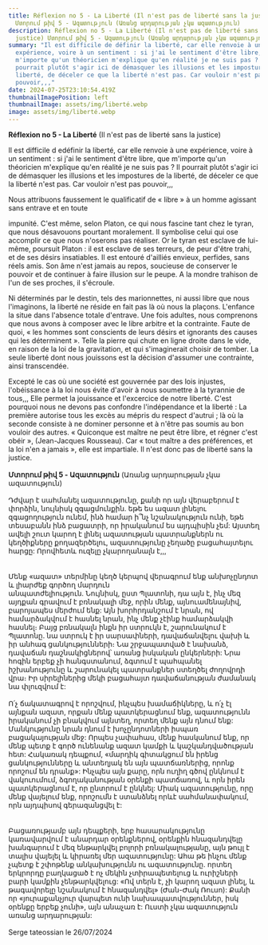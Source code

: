 ```yaml
---
title: Réflexion no 5 - La Liberté (Il n'est pas de liberté sans la justice)
  Մտորում թիվ 5 - Ազատություն (Առանց արդարության չկա ազատություն)
description: Réflexion no 5 - La Liberté (Il n'est pas de liberté sans la
  justice) Մտորում թիվ 5 - Ազատություն (Առանց արդարության չկա ազատություն)
summary: "Il est difficile de définir la liberté, car elle renvoie à une
  expérience, voire à un sentiment : si j'ai le sentiment d'être libre, que
  m'importe qu'un théoricien m'explique qu'en réalité je ne suis pas ? Il
  pourrait plutôt s'agir ici de démasquer les illusions et les impostures de la
  liberté, de déceler ce que la liberté n'est pas. Car vouloir n'est pas
  pouvoir,,,"
date: 2024-07-25T23:10:54.419Z
thumbnailImagePosition: left
thumbnailImage: assets/img/liberté.webp
image: assets/img/liberté.webp
---
```

**Réflexion no 5 - La Liberté** (Il n'est pas de liberté sans la justice)



Il est difficile d edéfinir la liberté, car elle renvoie à une expérience, voire à un sentiment : si j'ai le sentiment d'être libre, que m'importe qu'un théoricien m'explique qu'en réalité je ne suis pas ? Il pourrait plutôt s'agir ici de démasquer les illusions et les impostures de la liberté, de déceler ce que la liberté n'est pas. Car vouloir n'est pas pouvoir,,,



Nous attribuons faussement le qualificatif de « libre » à un homme agissant sans entrave et en toute

impunité. C'est même, selon Platon, ce qui nous fascine tant chez le tyran, que nous désavouons pourtant moralement. Il symbolise celui qui ose accomplir ce que nous n'oserons pas réaliser. Or le tyran est esclave de lui-même, poursuit Platon : il est esclave de ses terreurs, de peur d'être trahi, et de ses désirs insatiables. Il est entouré d'ailliés envieux, perfides, sans réels amis. Son âme n'est jamais au repos, soucieuse de conserver le pouvoir et de continuer à faire illusion sur le peupe. A la mondre trahison de l'un de ses proches, il s'écroule.



Ni déterminés par le destin, tels des marionnettes, ni aussi libre que nous l'imaginons, la liberté ne réside en fait pas là où nous la plaçons. L'enfance la situe dans l'absence totale d'entrave. Une fois adultes, nous comprenons que nous avons à composer avec le libre arbitre et la contrainte. Faute de quoi, « les hommes sont conscients de leurs désirs et ignorants des causes qui les déterminent ». Telle la pierre qui chute en ligne droite dans le vide, en raison de la loi de la gravitation, et qui s'imaginerait choisir de tomber. La seule liberté dont nous jouissons est la décision d'assumer une contrainte, ainsi transcendée.



Excepté le cas où une société est gouvernée par des lois injustes, l'obéissance à la loi nous évite d'avoir à nous soumettre à la tyrannie de tous,,, Elle permet la jouissance et l'excercice de notre liberté. C'est pourquoi nous ne devons pas confondre l'indépendance et la liberté : La première autorise tous les excès au mépris du respect d'autrui ; là où la seconde consiste à ne dominer personne et à n'être pas soumis au bon vouloir des autres. « Quiconque est maître ne peut être libre, et régner c'est obéir », (Jean-Jacques Rousseau). Car « tout maître a des préférences, et la loi n'en a jamais », elle est impartiale. Il n'est donc pas de liberté sans la justice.\
\
**Մտորում թիվ 5 - Ազատություն** (Առանց արդարության չկա ազատություն)\
\
Դժվար է սահմանել ազատությունը, քանի որ այն վերաբերում է փորձին, նույնիսկ զգացմունքին. եթե ես ազատ լինելու զգացողություն ունեմ, ինձ համար ի՞նչ նշանակություն ունի, եթե տեսաբանն ինձ բացատրի, որ իրականում ես այդպիսին չեմ: Այստեղ ավելի շուտ կարող է լինել ազատության պատրանքներն ու կեղծիքները քողազերծելու, ազատությունը չեղածը բացահայտելու հարցը: Որովհետև ուզելը չկարողանալն է,,,\
\
\
Մենք «ազատ» տերմինը կեղծ կերպով վերագրում ենք անխոչընդոտ և լիարժեք գործող մարդուն\
անպատժելիություն. Նույնիսկ, ըստ Պլատոնի, դա այն է, ինչ մեզ այդքան գրավում է բռնակալի մեջ, որին մենք, այնուամենայնիվ, բարոյապես մերժում ենք: Այն խորհրդանշում է նրան, ով համարձակվում է հասնել նրան, ինչ մենք չէինք համարձակվի հասնել։ Բայց բռնակալն ինքն իր ստրուկն է, շարունակում է Պլատոնը. նա ստրուկ է իր սարսափների, դավաճանվելու վախի և իր անհագ ցանկությունների։ Նա շրջապատված է նախանձ, դավաճան դաշնակիցներով՝ առանց իսկական ընկերների: Նրա հոգին երբեք չի հանգստանում, ձգտում է պահպանել իշխանությունը և շարունակել պատրանքներ ստեղծել ժողովրդի վրա։ Իր սիրելիներից մեկի բացահայտ դավաճանության ժամանակ նա փլուզվում է:\
\
Ո՛չ ճակատագրով է որոշվում, ինչպես խամաճիկները, և ո՛չ էլ այնքան ազատ, որքան մենք պատկերացնում ենք, ազատությունն իրականում չի բնակվում այնտեղ, որտեղ մենք այն դնում ենք: Մանկությունը նրան դնում է խոչընդոտների իսպառ բացակայության մեջ: Որպես չափահաս, մենք հասկանում ենք, որ մենք պետք է գործ ունենանք ազատ կամքի և կաշկանդվածության հետ: Հակառակ դեպքում, «մարդիկ գիտակցում են իրենց ցանկությունները և անտեղյակ են այն պատճառներից, որոնք որոշում են դրանք»: Ինչպես այն քարը, որն ուղիղ գծով ընկնում է վակուումում, ձգողականության օրենքի պատճառով, և որն իրեն պատկերացնում է, որ ընտրում է ընկնել: Միակ ազատությունը, որը մենք վայելում ենք, որոշումն է ստանձնել որևէ սահմանափակում, որն այդպիսով գերազանցվել է:\
\
\
Բացառությամբ այն դեպքերի, երբ հասարակությունը կառավարվում է անարդար օրենքներով, օրենքին հնազանդվելը խանգարում է մեզ ենթարկվել բոլորի բռնակալությանը, այն թույլ է տալիս վայելել և կիրառել մեր ազատությունը: Ահա թե ինչու մենք չպետք է շփոթենք անկախությունն ու ազատությունը. որտեղ երկրորդը բաղկացած է ոչ մեկին չտիրապետելուց և ուրիշների բարի կամքին չենթարկվելուց: «Ով տերն է, չի կարող ազատ լինել, և թագավորելը նշանակում է հնազանդվել» (Ժան-Ժակ Ռուսո): Քանի որ «յուրաքանչյուր վարպետ ունի նախապատվություններ, իսկ օրենքը երբեք չունի», այն անաչառ է: Ուստի չկա ազատություն առանց արդարության:\
\
Serge tateossian le 26/07/2024